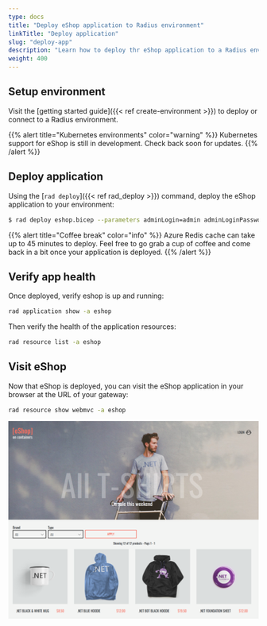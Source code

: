 ```yaml
---
type: docs
title: "Deploy eShop application to Radius environment"
linkTitle: "Deploy application"
slug: "deploy-app"
description: "Learn how to deploy thr eShop application to a Radius environment"
weight: 400
---
```


## Setup environment

Visit the [getting started guide]({{< ref create-environment >}}) to deploy or connect to a Radius environment.

{{% alert title="Kubernetes environments" color="warning" %}}
Kubernetes support for eShop is still in development. Check back soon for updates.
{{% /alert %}}

## Deploy application

Using the [`rad deploy`]({{< ref rad_deploy >}}) command, deploy the eShop application to your environment:

```sh
$ rad deploy eshop.bicep --parameters adminLogin=admin adminLoginPassword=YOUR-PASSWORD
```

{{% alert title="Coffee break" color="info" %}}
Azure Redis cache can take up to 45 minutes to deploy. Feel free to go grab a cup of coffee and come back in a bit once your application is deployed.
{{% /alert %}}

## Verify app health

Once deployed, verify eshop is up and running:

```sh
rad application show -a eshop
```

Then verify the health of the application resources:

```sh
rad resource list -a eshop
```

## Visit eShop

Now that eShop is deployed, you can visit the eShop application in your browser at the URL of your gateway:

```sh
rad resource show webmvc -a eshop
```

<img src="eshop.png" alt="Screenshot of the eShop application" width=1000 >